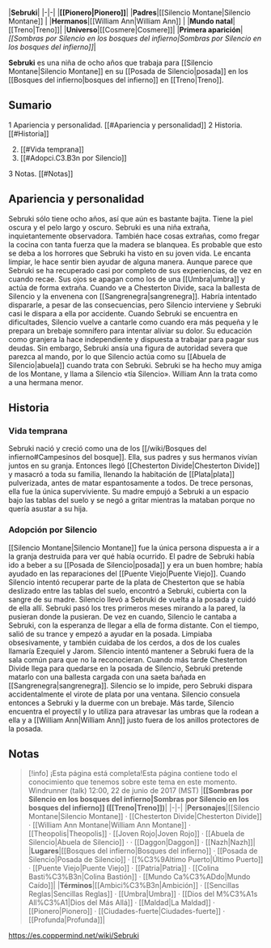 

|**Sebruki**|
|-|-|
|**[[Pionero\|Pionero]]**|
|**Padres**|[[Silencio Montane\|Silencio Montane]] |
|**Hermanos**|[[William Ann\|William Ann]] |
|**Mundo natal**|[[Treno\|Treno]]|
|**Universo**|[[Cosmere\|Cosmere]]|
|**Primera aparición**|*[[Sombras por Silencio en los bosques del infierno\|Sombras por Silencio en los bosques del infierno]]*|

**Sebruki** es una niña de ocho años que trabaja para [[Silencio Montane\|Silencio Montane]] en su [[Posada de Silencio\|posada]] en los [[Bosques del infierno\|bosques del infierno]] en [[Treno\|Treno]].

## Sumario

1 Apariencia y personalidad. [[#Apariencia y personalidad]] 
2 Historia. [[#Historia]] 

2. [[#Vida temprana]] 
2. [[#Adopci.C3.B3n por Silencio]] 


3 Notas. [[#Notas]] 


## Apariencia y personalidad
Sebruki sólo tiene ocho años, así que aún es bastante bajita. Tiene la piel oscura y el pelo largo y oscuro.
Sebruki es una niña extraña, inquietantemente observadora. También hace cosas extrañas, como fregar la cocina con tanta fuerza que la madera se blanquea. Es probable que esto se deba a los horrores que Sebruki ha visto en su joven vida. Le encanta limpiar, le hace sentir bien ayudar de alguna manera.
Aunque parece que Sebruki se ha recuperado casi por completo de sus experiencias, de vez en cuando recae. Sus ojos se apagan como los de una [[Umbra\|umbra]] y actúa de forma extraña. Cuando ve a Chesterton Divide, saca la ballesta de Silencio y la envenena con [[Sangrenegra\|sangrenegra]]. Habría intentado dispararle, a pesar de las consecuencias, pero Silencio interviene y Sebruki casi le dispara a ella por accidente. Cuando Sebruki se encuentra en dificultades, Silencio vuelve a cantarle como cuando era más pequeña y le prepara un brebaje somnífero para intentar aliviar su dolor.
Su educación como granjera la hace independiente y dispuesta a trabajar para pagar sus deudas. Sin embargo, Sebruki ansía una figura de autoridad severa que parezca al mando, por lo que Silencio actúa como su [[Abuela de Silencio\|abuela]] cuando trata con Sebruki. Sebruki se ha hecho muy amiga de los Montane, y llama a Silencio «tía Silencio». William Ann la trata como a una hermana menor.

## Historia
### Vida temprana
Sebruki nació y creció como una de los [[/wiki/Bosques del infierno#Campesinos del bosque]]. Ella, sus padres y sus hermanos vivían juntos en su granja. Entonces llegó [[Chesterton Divide\|Chesterton Divide]] y masacró a toda su familia, llenando la habitación de [[Plata\|plata]] pulverizada, antes de matar espantosamente a todos. De trece personas, ella fue la única superviviente. Su madre empujó a Sebruki a un espacio bajo las tablas del suelo y se negó a gritar mientras la mataban porque no quería asustar a su hija.

### Adopción por Silencio
[[Silencio Montane\|Silencio Montane]] fue la única persona dispuesta a ir a la granja destruida para ver qué había ocurrido. El padre de Sebruki había ido a beber a su [[Posada de Silencio\|posada]] y era un buen hombre; había ayudado en las reparaciones del [[Puente Viejo\|Puente Viejo]]. Cuando Silencio intentó recuperar parte de la plata de Chesterton que se había deslizado entre las tablas del suelo, encontró a Sebruki, cubierta con la sangre de su madre.
Silencio llevó a Sebruki de vuelta a la posada y cuidó de ella allí. Sebruki pasó los tres primeros meses mirando a la pared, la pusieran donde la pusieran. De vez en cuando, Silencio le cantaba a Sebruki, con la esperanza de llegar a ella de forma distante. Con el tiempo, salió de su trance y empezó a ayudar en la posada. Limpiaba obsesivamente, y también cuidaba de los cerdos, a dos de los cuales llamaría Ezequiel y Jarom. Silencio intentó mantener a Sebruki fuera de la sala común para que no la reconocieran.
Cuando más tarde Chesterton Divide llega para quedarse en la posada de Silencio, Sebruki pretende matarlo con una ballesta cargada con una saeta bañada en [[Sangrenegra\|sangrenegra]]. Silencio se lo impide, pero Sebruki dispara accidentalmente el virote de plata por una ventana. Silencio consuela entonces a Sebruki y la duerme con un brebaje. Más tarde, Silencio encuentra el proyectil y lo utiliza para atravesar las umbras que la rodean a ella y a [[William Ann\|William Ann]] justo fuera de los anillos protectores de la posada.

## Notas

> [!info] ¡Esta página está completa!Esta página contiene todo el conocimiento que tenemos sobre este tema en este momento.
Windrunner (talk) 12:00, 22 de junio de 2017 (MST)
|**[[Sombras por Silencio en los bosques del infierno\|Sombras por Silencio en los bosques del infierno]] ([[Treno\|Treno]])**|
|-|-|
|**Personajes**|[[Silencio Montane\|Silencio Montane]] · [[Chesterton Divide\|Chesterton Divide]] · [[William Ann Montane\|William Ann Montane]] · [[Theopolis\|Theopolis]] · [[Joven Rojo\|Joven Rojo]] · [[Abuela de Silencio\|Abuela de Silencio]] ·  · [[Daggon\|Daggon]] · [[Nazh\|Nazh]]|
|**Lugares**|[[Bosques del infierno\|Bosques del infierno]] · [[Posada de Silencio\|Posada de Silencio]] · [[%C3%9Altimo Puerto\|Último Puerto]] · [[Puente Viejo\|Puente Viejo]] · [[Patria\|Patria]] · [[Colina Basti%C3%B3n\|Colina Bastión]] · [[Mundo Ca%C3%ADdo\|Mundo Caído]]|
|**Términos**|[[Ambici%C3%B3n\|Ambición]] · [[Sencillas Reglas\|Sencillas Reglas]] · [[Umbra\|Umbra]] · [[Dios del M%C3%A1s All%C3%A1\|Dios del Más Allá]] · [[Maldad\|La Maldad]] · [[Pionero\|Pionero]] · [[Ciudades-fuerte\|Ciudades-fuerte]] · [[Profunda\|Profunda]]|



https://es.coppermind.net/wiki/Sebruki